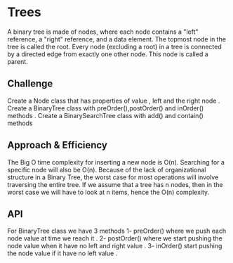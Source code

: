 # Trees
<!-- Short summary or background information -->
A binary tree is made of nodes, where each node contains a "left" reference, a "right" reference, and a data element.
The topmost node in the tree is called the root. 
Every node (excluding a root) in a tree is connected by a directed edge from exactly one other node. 
This node is called a parent.


## Challenge
<!-- Description of the challenge -->
Create a Node class that has properties of value , left and the right node .
Create a BinaryTree class with preOrder(),postOrder() and inOrder() methods .
Create a BinarySearchTree class with add() and contain() methods

## Approach & Efficiency
<!-- What approach did you take? Why? What is the Big O space/time for this approach? -->

The Big O time complexity for inserting a new node is O(n).
Searching for a specific node will also be O(n). 
Because of the lack of organizational structure in a Binary Tree, the worst case for most operations will involve traversing the entire tree. 
If we assume that a tree has n nodes, then in the worst case we will have to look at n items, hence the O(n) complexity.



## API
<!-- Description of each method publicly available in each of your trees -->

For BinaryTree class we have 3 methods 
1- preOrder() where we push each node value at time we reach it .
2- postOrder() where we start pushing the node value when it have no left and right value .
3- inOrder() start pushing the node value if it have no left value .   
